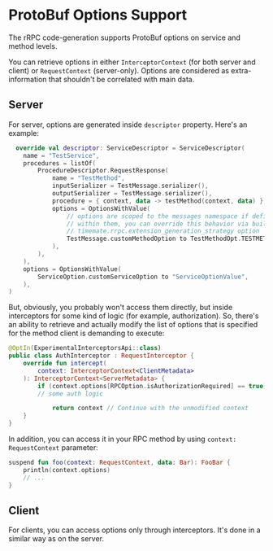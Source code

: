 # ProtoBuf Options Support

The rRPC code-generation supports ProtoBuf options on service and method levels.

You can retrieve options in either `InterceptorContext` (for both server and client) or `RequestContext` (server-only).
Options are considered as extra-information that shouldn't be correlated with main data.

## Server

For server, options are generated inside `descriptor` property. Here's an example:

```Kotlin
  override val descriptor: ServiceDescriptor = ServiceDescriptor(
    name = "TestService",
    procedures = listOf(
        ProcedureDescriptor.RequestResponse(
            name = "TestMethod",
            inputSerializer = TestMessage.serializer(),
            outputSerializer = TestMessage.serializer(),
            procedure = { context, data -> testMethod(context, data) },
            options = OptionsWithValue(
                // options are scoped to the messages namespace if defined
                // within them, you can override this behavior via builtin 
                // timemate.rrpc.extension_generation_strategy option
                TestMessage.customMethodOption to TestMethodOpt.TESTMETHODOPT_BETA,
            ),
        ),
    ),
    options = OptionsWithValue(
        ServiceOption.customServiceOption to "ServiceOptionValue",
    ),
)
```

But, obviously, you probably won't access them directly, but inside interceptors
for some kind of logic (for example, authorization). So, there's an ability to retrieve
and actually modify the list of options that is specified for the method client is demanding to execute:

```Kotlin
@OptIn(ExperimentalInterceptorsApi::class)
public class AuthInterceptor : RequestInterceptor {
    override fun intercept(
        context: InterceptorContext<ClientMetadata>
    ): InterceptorContext<ServerMetadata> {
        if (context.options[RPCOption.isAuthorizationRequired] == true)
        // some auth logic

            return context // Continue with the unmodified context
    }
}
```

In addition, you can access it in your RPC method by using `context: RequestContext` parameter:

```Kotlin
suspend fun foo(context: RequestContext, data: Bar): FooBar {
    println(context.options)
    // ...
}
```

## Client

For clients, you can access options only through interceptors. It's done in a similar way as on the server.

